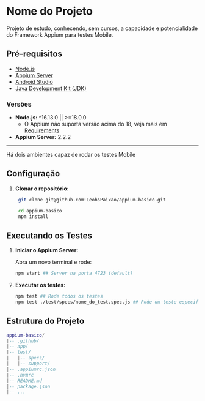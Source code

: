 # Nome do Projeto

Projeto de estudo, conhecendo, sem cursos, a capacidade e potencialidade do Framework Appium para testes Mobile.

## Pré-requisitos

- [Node.js](https://nodejs.org/)
- [Appium Server](http://appium.io/)
- [Android Studio](https://developer.android.com/studio?hl=pt-br)
- [Java Development Kit (JDK)](https://www.oracle.com/java/technologies/javase-downloads.html)

### Versões

- **Node.js:** ^16.13.0 || >=18.0.0
  - O Appium não suporta versão acima do 18, veja mais em [Requirements](https://appium.io/docs/en/2.1/intro/requirements/)
- **Appium Server:** 2.2.2

*****

Há dois ambientes capaz de rodar os testes Mobile

## Configuração

1. **Clonar o repositório:**

   ```bash
    git clone git@github.com:LeohsPaixao/appium-basico.git

    cd appium-basico
    npm install

## Executando os Testes

1. **Iniciar o Appium Server:**

    Abra um novo terminal e rode:

    ```bash
    npm start ## Server na porta 4723 (default)

2. **Executar os testes:**

    ```bash
    npm test ## Rode todos os testes
    npm test ./test/specs/nome_do_test.spec.js ## Rode um teste especifico

## Estrutura do Projeto

   ```lua
   appium-basico/
   |-- .github/
   |-- app/
   |-- test/
   |   |-- specs/
   |   |-- support/
   |-- .appiumrc.json
   |-- .nvmrc
   |-- README.md
   |-- package.json
   |-- ...
